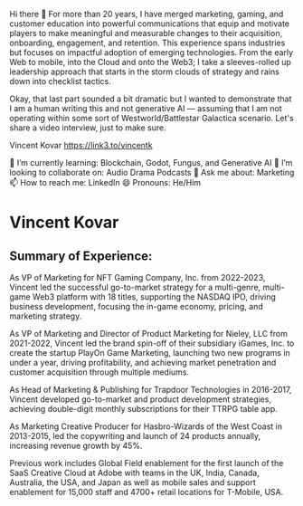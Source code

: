 Hi there 👋
For more than 20 years, I have merged marketing, gaming, and customer education into powerful communications that equip and motivate players to make meaningful and measurable changes to their acquisition, onboarding, engagement, and retention. This experience spans industries but focuses on impactful adoption of emerging technologies. From the early Web to mobile, into the Cloud and onto the Web3; I take a sleeves-rolled up leadership approach that starts in the storm clouds of strategy and rains down into checklist tactics.

Okay, that last part sounded a bit dramatic but I wanted to demonstrate that I am a human writing this and not generative AI — assuming that I am not operating within some sort of Westworld/Battlestar Galactica scenario. Let's share a video interview, just to make sure.

Vincent Kovar https://link3.to/vincentk

🌱 I’m currently learning: Blockchain, Godot, Fungus, and Generative AI
👯 I’m looking to collaborate on: Audio Drama Podcasts
💬 Ask me about: Marketing
📫 How to reach me: LinkedIn
😄 Pronouns: He/Him

<H1>Vincent Kovar </H1>
<H2>Summary of Experience:</H2>

As VP of Marketing for NFT Gaming Company, Inc. from 2022-2023, Vincent led the successful go-to-market strategy for a multi-genre, multi-game Web3 platform with 18 titles, supporting the NASDAQ IPO, driving business development, focusing the in-game economy, pricing, and marketing strategy.

 As VP of Marketing and Director of Product Marketing for Nieley, LLC from 2021-2022, Vincent led the brand spin-off of their subsidiary iGames, Inc. to create the startup PlayOn Game Marketing, launching two new programs in under a year, driving profitability, and achieving market penetration and customer acquisition through multiple mediums. 

As Head of Marketing & Publishing for Trapdoor Technologies in 2016-2017, Vincent developed go-to-market and product development strategies, achieving double-digit monthly subscriptions for their TTRPG table app. 

As Marketing Creative Producer for Hasbro-Wizards of the West Coast in 2013-2015, led the copywriting and launch of 24 products annually, increasing revenue growth by 45%. 

Previous work includes Global Field enablement for the first launch of the SaaS Creative Cloud at Adobe with teams in the UK, India, Canada, Australia, the USA, and Japan as well as mobile sales and support enablement for 15,000 staff and 4700+ retail locations for T-Mobile, USA.
